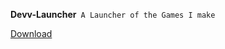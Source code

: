 **Devv-Launcher**``
A Launcher of the Games I make``

  <p><a href="https://github.com/pixthehe/Devv-Launcher/archive/master.zip">Download</a></p>
